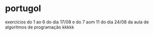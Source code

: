# portugol
 exercícios do 1 ao 6 do dia 17/08 e do 7 aom 11 do dia 24/08 da aula de algoritmos de programação
 kkkkk

